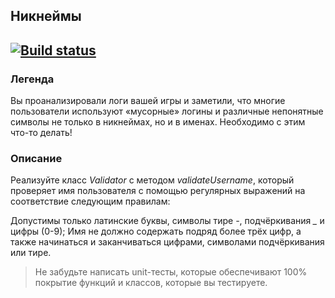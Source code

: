 ## **Никнеймы**
[![Build status](https://ci.appveyor.com/api/projects/status/4tcmu7haxtmnsgp5?svg=true)](https://ci.appveyor.com/project/Pavka16/nickname)
---
### **Легенда**
Вы проанализировали логи вашей игры и заметили, что многие пользователи используют «мусорные» логины и различные непонятные символы не только в никнеймах, но и в именах. Необходимо с этим что-то делать!

### **Описание**
Реализуйте класс *Validator* с методом *validateUsername*, который проверяет имя пользователя с помощью регулярных выражений на соответствие следующим правилам:

Допустимы только латинские буквы, символы тире *-*, подчёркивания *_* и цифры (0-9);
Имя не должно содержать подряд более трёх цифр, а также начинаться и заканчиваться цифрами, символами подчёркивания или тире.

>Не забудьте написать unit-тесты, которые обеспечивают 100% покрытие функций и классов, которые вы тестируете.